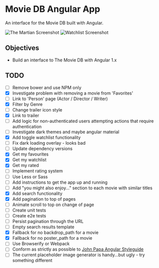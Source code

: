# Movie DB Angular App

An interface for the Movie DB built with Angular.

![The Martian Screenshot](https://raw.githubusercontent.com/garethdn/MovieDbAngular/master/screenshots/movie.png)
![Watchlist Screenshot](https://raw.githubusercontent.com/garethdn/MovieDbAngular/master/screenshots/watchlist.png)

## Objectives

* Build an interface to The Movie DB with Angular 1.x

## TODO

- [ ] Remove bower and use NPM only
- [x] Investigate problem with removing a movie from 'Favorites'
- [ ] Link to 'Person' page (Actor / Director / Writer)
- [x] Filter by Genre
- [ ] Change trailer icon style
- [x] Link to trailer
- [ ] Add logic for non-authenticated users attempting actions that require authentication
- [ ] Investigate dark themes and maybe angular material
- [x] Add toggle watchlist functionality
- [ ] Fix dark loading overlay - looks bad
- [ ] Update dependency versions
- [x] Get my favourites
- [x] Get my watchlist
- [x] Get my rated
- [ ] Implement rating system
- [ ] Use Less or Sass
- [ ] Add instructions to get the app up and running
- [ ] Add "you might also enjoy..." section to each movie with similar titles
- [x] Add search functionality
- [x] Add pagination to top of pages
- [ ] Animate scroll to top on change of page
- [ ] Create unit tests
- [ ] Create e2e tests
- [ ] Persist pagination through the URL
- [ ] Empty search results template
- [x] Fallback for no backdrop_path for a movie
- [x] Fallback for no poster_path for a movie
- [ ] Use Browserify or Webpack 
- [ ] Conform as strictly as possible to [John Papa Angular Styleguide](https://github.com/johnpapa/angular-styleguide)
- [ ] The current placeholder image generator is handy...but ugly - try something different